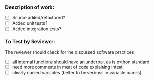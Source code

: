 ### Description of work:

- [ ] Source added/refactored?
- [ ] Added unit tests?
- [ ] Added integration tests?

### To Test by Reviewer:

<!-- Instructions for testing. -->

The reviewer should check for the discussed software practices

- [ ] all internal functions should have an underbar, as is python standard
- [ ] need more comments in meat of code explaining intent
- [ ] clearly named variables (better to be verbose in variable names)

